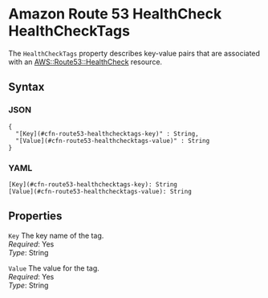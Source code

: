 # Amazon Route 53 HealthCheck HealthCheckTags<a name="aws-properties-route53-healthcheck-healthchecktags"></a>

The `HealthCheckTags` property describes key\-value pairs that are associated with an [AWS::Route53::HealthCheck](aws-resource-route53-healthcheck.md) resource\.

## Syntax<a name="w4ab1c21c10d177c13c21b5"></a>

### JSON<a name="aws-properties-route53-healthcheck-healthchecktags-syntax.json"></a>

```
{
  "[Key](#cfn-route53-healthchecktags-key)" : String,
  "[Value](#cfn-route53-healthchecktags-value)" : String
}
```

### YAML<a name="aws-properties-route53-healthcheck-healthchecktags-syntax.yaml"></a>

```
[Key](#cfn-route53-healthchecktags-key): String
[Value](#cfn-route53-healthchecktags-value): String
```

## Properties<a name="w4ab1c21c10d177c13c21b7"></a>

`Key`  <a name="cfn-route53-healthchecktags-key"></a>
The key name of the tag\.  
*Required*: Yes  
*Type*: String

`Value`  <a name="cfn-route53-healthchecktags-value"></a>
The value for the tag\.  
*Required*: Yes  
*Type*: String